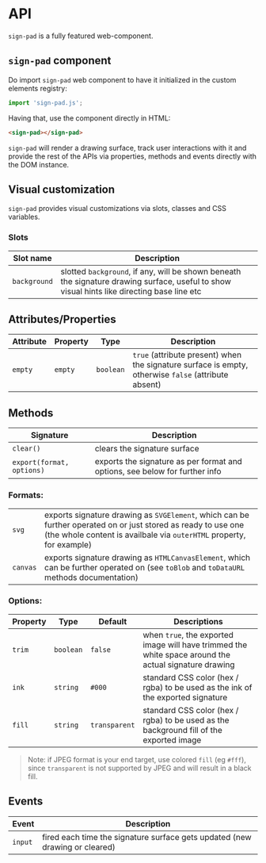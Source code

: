 # API

`sign-pad` is a fully featured web-component.

## `sign-pad` component

Do import `sign-pad` web component to have it initialized in the custom elements registry:
```js
import 'sign-pad.js';
```

Having that, use the component directly in HTML:
```html
<sign-pad></sign-pad>
```

`sign-pad` will render a drawing surface, track user interactions with it and provide the rest of the APIs via properties, methods and events directly with the DOM instance.

## Visual customization

`sign-pad` provides visual customizations via slots, classes and CSS variables.

### Slots

| Slot name    | Description |
|--------------|-------------|
| `background` | slotted `background`, if any, will be shown beneath the signature drawing surface, useful to show visual hints like directing base line etc |

## Attributes/Properties

| Attribute | Property  | Type      | Description |
|-----------|-----------|-----------|-------------|
| `empty`   | `empty`   | `boolean` | `true` (attribute present) when the signature surface is empty, otherwise `false` (attribute absent) |

## Methods

| Signature                 | Description |
|---------------------------|-------------|
| `clear()`                 | clears the signature surface |
| `export(format, options)` | exports the signature as per format and options, see below for further info |

### Formats:
|          |           |
|----------|-----------|
| `svg`    | exports signature drawing as `SVGElement`, which can be further operated on or just stored as ready to use one (the whole content is availbale via `outerHTML` property, for example) |
| `canvas` | exports signature drawing as `HTMLCanvasElement`, which can be further operated on (see `toBlob` and `toDataURL` methods documentation) |

### Options:
| Property | Type      | Default       | Descriptions |
|----------|-----------|---------------|--------------|
| `trim`   | `boolean` | `false`       | when `true`, the exported image will have trimmed the white space around the actual signature drawing |
| `ink`    | `string`  | `#000`        | standard CSS color (hex / rgba) to be used as the ink of the exported signature |
| `fill`   | `string`  | `transparent` | standard CSS color (hex / rgba) to be used as the background fill of the exported image |

> Note: if JPEG format is your end target, use colored `fill` (eg `#fff`), since `transparent` is not supported by JPEG and will result in a black fill.

## Events

| Event   | Description |
|---------|-------------|
| `input` | fired each time the signature surface gets updated (new drawing or cleared) |